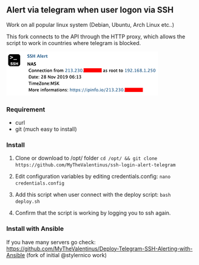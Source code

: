 ## Alert via telegram when user logon via SSH

Work on all popular linux system (Debian, Ubuntu, Arch Linux etc..)

This fork connects to the API through the HTTP proxy, which allows the script to work in countries where telegram is blocked.

![Example](msg.png)

### Requirement
- curl
- git (much easy to install)

### Install
1) Clone or download to /opt/ folder
```cd /opt/ && git clone https://github.com/MyTheValentinus/ssh-login-alert-telegram```

2) Edit configuration variables by editing credentials.config:
```nano credentials.config```

3) Add this script when user connect with the deploy script:
```bash deploy.sh```

4) Confirm that the script is working by logging you to ssh again.


### Install with Ansible

If you have many servers go check: https://github.com/MyTheValentinus/Deploy-Telegram-SSH-Alerting-with-Ansible (fork of initial @stylernico work)
